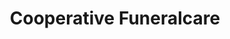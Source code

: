 ---
title: "Cooperative Funeralcare"
url: /havant/cooperative-funeralcare/
shop: funeral directors
---